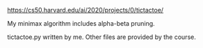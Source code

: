 https://cs50.harvard.edu/ai/2020/projects/0/tictactoe/

My minimax algorithm includes alpha-beta pruning.

tictactoe.py written by me. Other files are provided by the course.
